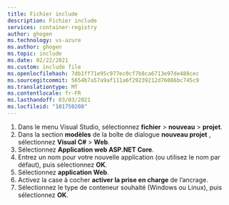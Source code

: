 ```yaml
---
title: Fichier include
description: Fichier include
services: container-registry
author: ghogen
ms.technology: vs-azure
ms.author: ghogen
ms.topic: include
ms.date: 02/22/2021
ms.custom: include file
ms.openlocfilehash: 7db1ff71e95c977ec0cf7b8ca6713e97de488cec
ms.sourcegitcommit: 5654b7a57a9af111a6f29239212d76086bc745c9
ms.translationtype: MT
ms.contentlocale: fr-FR
ms.lasthandoff: 03/03/2021
ms.locfileid: "101750208"
---
```

1. Dans le menu Visual Studio, sélectionnez **fichier**  >  **nouveau**  >  **projet**.
2. Dans la section **modèles** de la boîte de dialogue **nouveau projet** , sélectionnez **Visual C#**  >  **Web**.
3. Sélectionnez **Application web ASP.NET Core**.
4. Entrez un nom pour votre nouvelle application (ou utilisez le nom par défaut), puis sélectionnez **OK**.
5. Sélectionnez **application Web**.
6. Activez la case à cocher **activer la prise en charge** de l’ancrage.
7. Sélectionnez le type de conteneur souhaité (Windows ou Linux), puis sélectionnez **OK**.
